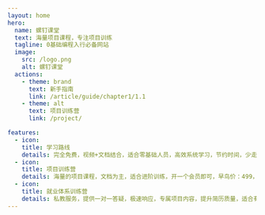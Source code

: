 ```yaml
---
layout: home
hero:
  name: 螺钉课堂
  text: 海量项目课程，专注项目训练
  tagline: 0基础编程入行必备网站
  image:
    src: /logo.png
    alt: 螺钉课堂
  actions:
    - theme: brand
      text: 新手指南
      link: /article/guide/chapter1/1.1
    - theme: alt
      text: 项目训练营
      link: /project/

features:
  - icon:
    title: 学习路线
    details: 完全免费，视频+文档结合，适合零基础人员，高效系统学习，节约时间，少走弯路
  - icon:
    title: 项目训练营
    details: 海量的项目课程，文档为主，适合进阶训练，开一个会员即可，早鸟价：499，每新增一门课程，价格涨10元
  - icon:
    title: 就业体系训练营
    details: 私教服务，提供一对一答疑，极速响应，专属项目内容，提升简历质量，适合有就业需求的同学
---
```


<style>
h1.name{
    font-size:36px!important;
}
p.text{
    font-size:44px!important;
}
</style>
